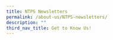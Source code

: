 ```yaml
---
title: NTPS Newsletters
permalink: /about-us/NTPS-newsletters/
description: ""
third_nav_title: Get to Know Us!
---
```



